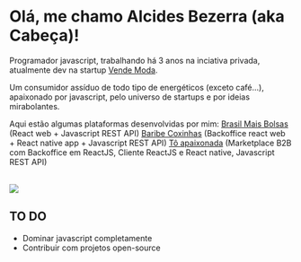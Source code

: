 
# Olá, me chamo Alcides Bezerra (aka Cabeça)!

Programador javascript, trabalhando há 3 anos na inciativa privada, atualmente dev na startup [Vende Moda](https://vendemoda.com.br). 

Um consumidor assíduo de todo tipo de energéticos (exceto café...), apaixonado por javascript, pelo universo de startups e por ideias mirabolantes.

Aqui estão algumas plataformas desenvolvidas por mim: 
[Brasil Mais Bolsas](https://brasilmaisbolsas.com.br/) (React web + Javascript REST API)
[Baribe Coxinhas](https://play.google.com/store/apps/details?id=br.com.baribecoxinha&hl=pt_BR) (Backoffice react web + React native app + Javascript REST API)
[Tô apaixonada](viverdeloja.com.br) (Marketplace B2B com Backoffice em ReactJS, Cliente ReactJS e React native, Javascript REST API)

<br/>

<a href="https://github.com/alcidesbsilvaneto">
  <img align="center" src="https://github-readme-stats.vercel.app/api?username=alcidesbsilvaneto&show_icons=true&theme=dracula&count_private=true" />
</a>

## TO DO
* Dominar javascript completamente
* Contribuir com projetos open-source
